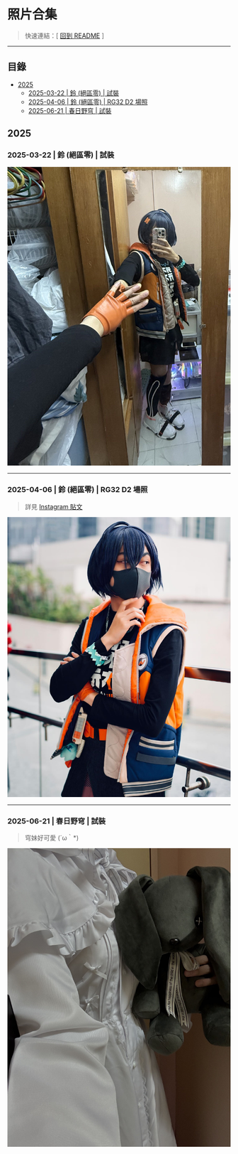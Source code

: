 # 照片合集

> 快速連結：[ [回到 README](./README.md) ]

---

## 目錄
- [2025](#2025)
    - [2025-03-22 | 鈴 (絕區零) | 試裝](#2025-03-22--鈴-絕區零--試裝)
    - [2025-04-06 | 鈴 (絕區零) | RG32 D2 場照](#2025-04-06--鈴-絕區零--rg32-d2-場照)
    - [2025-06-21 | 春日野穹 | 試裝](#2025-06-21--春日野穹--試裝)

## 2025

### 2025-03-22 | 鈴 (絕區零) | 試裝  

![20250322_鈴_試裝.jpg](./20250322_鈴_試裝.jpg)

---

### 2025-04-06 | 鈴 (絕區零) | RG32 D2 場照

> 詳見 [Instagram 貼文](https://www.instagram.com/p/DIQUBH1Ppx3/)

![20250406_鈴_場照_RG32_D2.jpg](./20250406_鈴_場照_RG32_D2.jpg)

---

### 2025-06-21 | 春日野穹 | 試裝

> 穹妹好可愛 (´ω｀*)

![20250621_春日野穹_試裝.jpg](./20250621_春日野穹_試裝.jpg)